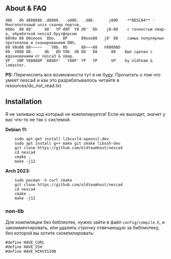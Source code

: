 ## About & FAQ
```
d8b   db d88888b .d8888.  .o88b.  .d8b.      j88D    **NESCA4** - Многопоточный unix сканер портов,
888o  88 88'     88'  YP d8P  Y8 d8' `8b    j8~88    с точностью nmap-а, обработкой nesca3 брутфорсом
88V8o 88 88ooooo `8bo.   8P      88ooo88   j8' 88    самых популярных протоколов и сканированием DNS.
88 V8o88 88~~~~~   `Y8b. 8b      88~~~88   V88888D   
88  V888 88.     db   8D Y8b  d8 88   88      88    Был сделан с вдохновением от nesca3 & nmap.
VP   V8P Y88888P `8888Y'  `Y88P' YP   YP      VP    by oldteam & lomaster.
```

**PS:** Перечислять все возможности тут я не буду. Прочитать о том что умеет nesca4 и как это разрабатывалось читайте в resources/do_not_read.txt

## Installation
Я не заливаю код который не компилируется!
Если не выходит, значит у вас что-то не так с системой.

**Debian 11:**  
```
    sudo apt-get install libcurl4-openssl-dev
    sudo apt install g++ make git cmake libssh-dev
    git clone https://github.com/oldteamhost/nesca4
    cd nesca4
    cmake .
    make -j12
```

**Arch 2023:**  
```
    sudo pacman -S curl cmake
    git clone https://github.com/oldteamhost/nesca4
    cd nesca4
    cmake .
    make -j12
```
### non-lib
Для компиляции без библиотек, нужно зайти в файл `config/compile.h`, и закомментировать, или удалить строчку отвечающую за библиотеку, без которой вы хотите скомпилировать:

``` с++
#define HAVE_CURL
#define HAVE_SSH
#define HAVE_HIKVISION
```
